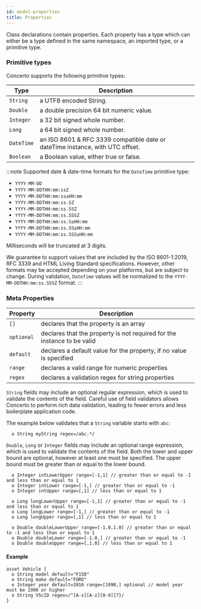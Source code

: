 ```yaml
---
id: model-properties
title: Properties
---
```


Class declarations contain properties. Each property has a type which can either be a type defined in the same namespace, an imported type, or a primitive type.

### Primitive types

Concerto supports the following primitive types:

|Type | Description|
|--- | ---|   
|`String` | a UTF8 encoded String.
|`Double` | a double precision 64 bit numeric value.
|`Integer` | a 32 bit signed whole number.
|`Long` | a 64 bit signed whole number.
|`DateTime` | an ISO 8601 & RFC 3339 compatible date or dateTime instance, with UTC offset.
|`Boolean` | a Boolean value, either true or false.

:::note
Supported date & date-time formats for the `DateTime` primitive type:
- `YYYY-MM-DD`
- `YYYY-MM-DDTHH:mm:ssZ`
- `YYYY-MM-DDTHH:mm:ss±HH:mm`
- `YYYY-MM-DDTHH:mm:ss.SZ`
- `YYYY-MM-DDTHH:mm:ss.SSZ`
- `YYYY-MM-DDTHH:mm:ss.SSSZ`
- `YYYY-MM-DDTHH:mm:ss.S±HH:mm`
- `YYYY-MM-DDTHH:mm:ss.SS±HH:mm`
- `YYYY-MM-DDTHH:mm:ss.SSS±HH:mm`

Milliseconds will be truncated at 3 digits.

We guarantee to support values that are included by the ISO 8601-1:2019, RFC 3339 and HTML Living Standard specifications. However, other formats may be accepted depending on your platforms, but are subject to change. During validation, `DateTime` values will be normalized to the `YYYY-MM-DDTHH:mm:ss.SSSZ` format. 
:::


### Meta Properties

|Property|Description|
|---|---|
|`[]` | declares that the property is an array|
|`optional` | declares that the property is not required for the instance to be valid|
| `default` | declares a default value for the property, if no value is specified|
| `range` | declares a valid range for numeric properties|
| `regex` | declares a validation regex for string properties|

`String` fields may include an optional regular expression, which is used to validate the contents of the field. Careful use of field validators allows Concerto to perform rich data validation, leading to fewer errors and less boilerplate application code.

The example below validates that a `String` variable starts with `abc`:

```
  o String myString regex=/abc.*/ 
```

`Double`, `Long` or `Integer` fields may include an optional range expression, which is used to validate the contents of the field. Both the lower and upper bound are optional, however at least one must be specified. The upper bound must be greater than or equal to the lower bound.

```
  o Integer intLowerUpper range=[-1,1] // greater than or equal to -1 and less than or equal to 1
  o Integer intLower range=[-1,] // greater than or equal to -1
  o Integer intUpper range=[,1] // less than or equal to 1

  o Long longLowerUpper range=[-1,1] // greater than or equal to -1 and less than or equal to 1
  o Long longLower range=[-1,] // greater than or equal to -1
  o Long longUpper range=[,1] // less than or equal to 1

  o Double doubleLowerUpper range=[-1.0,1.0] // greater than or equal to -1 and less than or equal to 1
  o Double doubleLower range=[-1.0,] // greater than or equal to -1
  o Double doubleUpper range=[,1.0] // less than or equal to 1
```

#### Example

```
asset Vehicle {
  o String model default="F150"
  o String make default="FORD"
  o Integer year default=2016 range=[1990,] optional // model year must be 1990 or higher
  o String V5cID regex=/^[A-z][A-z][0-9]{7}/
}
```
